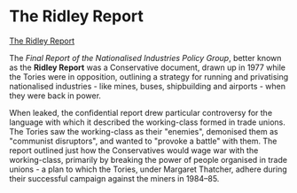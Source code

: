 # The Ridley Report
[The Ridley Report](https://kittensyzygy.github.io/ridley-report/)

The *Final Report of the Nationalised Industries Policy Group*, better known as the **Ridley Report** was a Conservative document, drawn up in 1977 while the Tories were in opposition, outlining a strategy for running and privatising nationalised industries - like mines, buses, shipbuilding and airports - when they were back in power.

When leaked, the confidential report drew particular controversy for the language with which it described the working-class formed in trade unions. The Tories saw the working-class as their "enemies", demonised them as "communist disruptors", and wanted to "provoke a battle" with them. The report outlined just how the Conservatives would wage war with the working-class, primarily by breaking the power of people organised in trade unions - a plan to which the Tories, under Margaret Thatcher, adhere during their successful campaign against the miners in 1984–85.
